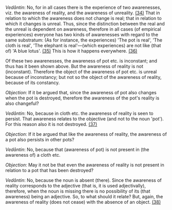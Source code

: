 *Vedāntin*: No, for in all cases there is the experience of two awarenesses, viz. the awareness of reality, and the awareness of unreality. [\(34\)](#page--1-0) That in relation to which the awareness does not change is real; that in relation to which it changes is unreal. Thus, since the distinction between the real and the unreal is dependent on awareness, therefore in all cases (of empirical experiences) everyone has two kinds of awarenesses with regard to the same substratum: (As for instance, the experiences) 'The pot is real', 'The cloth is real', 'The elephant is real'—(which experiences) are not like (that of) 'A blue lotus'. [\(35\)](#page--1-1) This is how it happens everywhere. [\(36\)](#page--1-2)

Of these two awarenesses, the awareness of pot etc. is inconstant; and thus has it been shown above. But the awareness of reality is not (inconstant). Therefore the object of the awareness of pot etc. is unreal because of inconstancy; but not so the object of the awareness of reality, because of its constancy.

*Objection*: If it be argued that, since the awareness of pot also changes when the pot is destroyed, therefore the awareness of the pot's reality is also changeful?

*Vedāntin*: No, because in cloth etc. the awareness of reality is seen to persist. That awareness relates to the objective (and not to the noun 'pot'). For this reason also it is not destroyed. [\(37\)](#page--1-3)

*Objection*: If it be argued that like the awareness of reality, the awareness of a pot also persists in other pots?

*Vedāntin*: No, because that (awareness of pot) is not present in (the awareness of) a cloth etc.

*Objection*: May it not be that even the awareness of reality is not present in relation to a pot that has been destroyed?

*Vedāntin*: No, because the noun is absent (there). Since the awareness of reality corresponds to the adjective (that is, it is used adjectivally), therefore, when the noun is missing there is no possibility of its (that awareness) being an adjective. So, to what should it relate? But, again, the awareness of reality (does not cease) with the absence of an object. [\(38\)](#page--1-4)